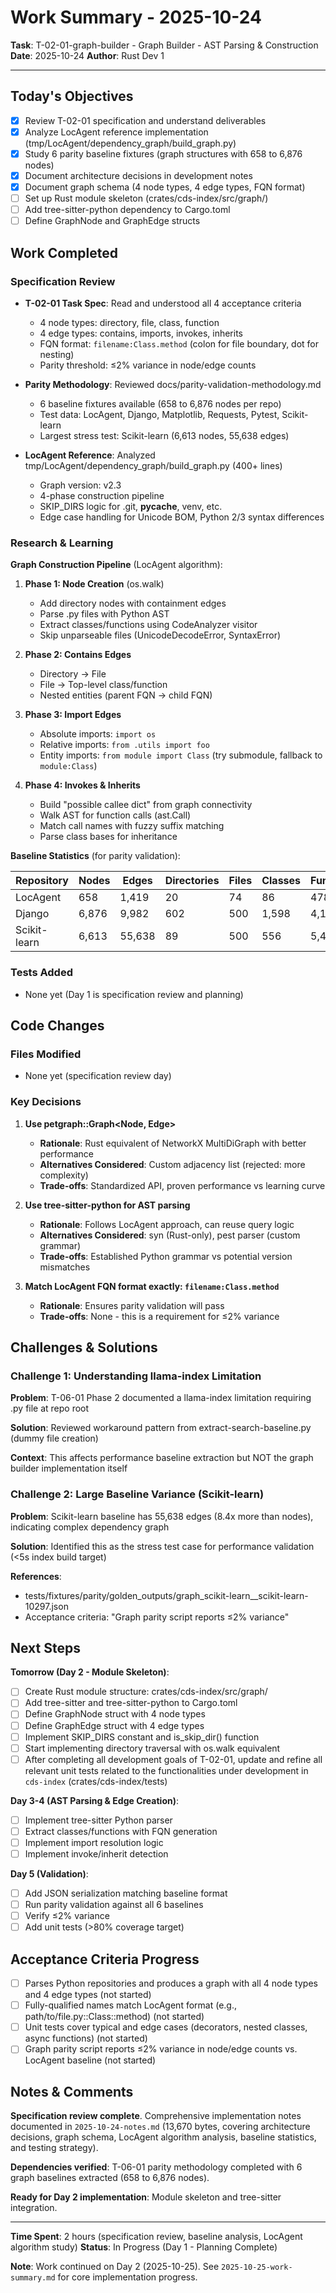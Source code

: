 # Work Summary - 2025-10-24

**Task**: T-02-01-graph-builder - Graph Builder - AST Parsing & Construction
**Date**: 2025-10-24
**Author**: Rust Dev 1

---

## Today's Objectives

- [x] Review T-02-01 specification and understand deliverables
- [x] Analyze LocAgent reference implementation (tmp/LocAgent/dependency_graph/build_graph.py)
- [x] Study 6 parity baseline fixtures (graph structures with 658 to 6,876 nodes)
- [x] Document architecture decisions in development notes
- [x] Document graph schema (4 node types, 4 edge types, FQN format)
- [ ] Set up Rust module skeleton (crates/cds-index/src/graph/)
- [ ] Add tree-sitter-python dependency to Cargo.toml
- [ ] Define GraphNode and GraphEdge structs

## Work Completed

### Specification Review

- **T-02-01 Task Spec**: Read and understood all 4 acceptance criteria
  - 4 node types: directory, file, class, function
  - 4 edge types: contains, imports, invokes, inherits
  - FQN format: `filename:Class.method` (colon for file boundary, dot for nesting)
  - Parity threshold: ≤2% variance in node/edge counts

- **Parity Methodology**: Reviewed docs/parity-validation-methodology.md
  - 6 baseline fixtures available (658 to 6,876 nodes per repo)
  - Test data: LocAgent, Django, Matplotlib, Requests, Pytest, Scikit-learn
  - Largest stress test: Scikit-learn (6,613 nodes, 55,638 edges)

- **LocAgent Reference**: Analyzed tmp/LocAgent/dependency_graph/build_graph.py (400+ lines)
  - Graph version: v2.3
  - 4-phase construction pipeline
  - SKIP_DIRS logic for .git, __pycache__, venv, etc.
  - Edge case handling for Unicode BOM, Python 2/3 syntax differences

### Research & Learning

**Graph Construction Pipeline** (LocAgent algorithm):

1. **Phase 1: Node Creation** (os.walk)
   - Add directory nodes with containment edges
   - Parse .py files with Python AST
   - Extract classes/functions using CodeAnalyzer visitor
   - Skip unparseable files (UnicodeDecodeError, SyntaxError)

2. **Phase 2: Contains Edges**
   - Directory → File
   - File → Top-level class/function
   - Nested entities (parent FQN → child FQN)

3. **Phase 3: Import Edges**
   - Absolute imports: `import os`
   - Relative imports: `from .utils import foo`
   - Entity imports: `from module import Class` (try submodule, fallback to `module:Class`)

4. **Phase 4: Invokes & Inherits**
   - Build "possible callee dict" from graph connectivity
   - Walk AST for function calls (ast.Call)
   - Match call names with fuzzy suffix matching
   - Parse class bases for inheritance

**Baseline Statistics** (for parity validation):

| Repository | Nodes | Edges | Directories | Files | Classes | Functions |
|------------|-------|-------|-------------|-------|---------|-----------|
| LocAgent | 658 | 1,419 | 20 | 74 | 86 | 478 |
| Django | 6,876 | 9,982 | 602 | 500 | 1,598 | 4,176 |
| Scikit-learn | 6,613 | 55,638 | 89 | 500 | 556 | 5,468 |

### Tests Added

- None yet (Day 1 is specification review and planning)

## Code Changes

### Files Modified

- None yet (specification review day)

### Key Decisions

1. **Use petgraph::Graph<Node, Edge>**
   - **Rationale**: Rust equivalent of NetworkX MultiDiGraph with better performance
   - **Alternatives Considered**: Custom adjacency list (rejected: more complexity)
   - **Trade-offs**: Standardized API, proven performance vs learning curve

2. **Use tree-sitter-python for AST parsing**
   - **Rationale**: Follows LocAgent approach, can reuse query logic
   - **Alternatives Considered**: syn (Rust-only), pest parser (custom grammar)
   - **Trade-offs**: Established Python grammar vs potential version mismatches

3. **Match LocAgent FQN format exactly: `filename:Class.method`**
   - **Rationale**: Ensures parity validation will pass
   - **Trade-offs**: None - this is a requirement for ≤2% variance

## Challenges & Solutions

### Challenge 1: Understanding llama-index Limitation

**Problem**: T-06-01 Phase 2 documented a llama-index limitation requiring .py file at repo root

**Solution**: Reviewed workaround pattern from extract-search-baseline.py (dummy file creation)

**Context**: This affects performance baseline extraction but NOT the graph builder implementation itself

### Challenge 2: Large Baseline Variance (Scikit-learn)

**Problem**: Scikit-learn baseline has 55,638 edges (8.4x more than nodes), indicating complex dependency graph

**Solution**: Identified this as the stress test case for performance validation (<5s index build target)

**References**:
- tests/fixtures/parity/golden_outputs/graph_scikit-learn__scikit-learn-10297.json
- Acceptance criteria: "Graph parity script reports ≤2% variance"

## Next Steps

**Tomorrow (Day 2 - Module Skeleton)**:

- [ ] Create Rust module structure: crates/cds-index/src/graph/
- [ ] Add tree-sitter and tree-sitter-python to Cargo.toml
- [ ] Define GraphNode struct with 4 node types
- [ ] Define GraphEdge struct with 4 edge types
- [ ] Implement SKIP_DIRS constant and is_skip_dir() function
- [ ] Start implementing directory traversal with os.walk equivalent
- [ ] After completing all development goals of T-02-01, update and refine all relevant unit tests related to the functionalities under development in `cds-index` (crates/cds-index/tests)

**Day 3-4 (AST Parsing & Edge Creation)**:

- [ ] Implement tree-sitter Python parser
- [ ] Extract classes/functions with FQN generation
- [ ] Implement import resolution logic
- [ ] Implement invoke/inherit detection

**Day 5 (Validation)**:

- [ ] Add JSON serialization matching baseline format
- [ ] Run parity validation against all 6 baselines
- [ ] Verify ≤2% variance
- [ ] Add unit tests (>80% coverage target)

## Acceptance Criteria Progress

- [ ] Parses Python repositories and produces a graph with all 4 node types and 4 edge types (not started)
- [ ] Fully-qualified names match LocAgent format (e.g., path/to/file.py::Class::method) (not started)
- [ ] Unit tests cover typical and edge cases (decorators, nested classes, async functions) (not started)
- [ ] Graph parity script reports ≤2% variance in node/edge counts vs. LocAgent baseline (not started)

## Notes & Comments

**Specification review complete**. Comprehensive implementation notes documented in `2025-10-24-notes.md` (13,670 bytes, covering architecture decisions, graph schema, LocAgent algorithm analysis, baseline statistics, and testing strategy).

**Dependencies verified**: T-06-01 parity methodology completed with 6 graph baselines extracted (658 to 6,876 nodes).

**Ready for Day 2 implementation**: Module skeleton and tree-sitter integration.

---

**Time Spent**: 2 hours (specification review, baseline analysis, LocAgent algorithm study)
**Status**: In Progress (Day 1 - Planning Complete)

**Note**: Work continued on Day 2 (2025-10-25). See `2025-10-25-work-summary.md` for core implementation progress.
